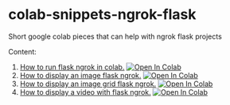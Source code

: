 # colab-snippets-ngrok-flask
Short google colab pieces that can help with ngrok flask projects

Content:
1. [How to run flask ngrok in colab.](https://github.com/ZackPashkin/colab-snippets-ngrok-flask/blob/main/How_to_run_flask_ngrok_in_colab.ipynb)
[![Open In Colab](https://colab.research.google.com/assets/colab-badge.svg)](https://colab.research.google.com/drive/1WntoHld8FBY7hvd1LNUF4rgAIhB4L-dD#scrollTo=2C0WLnwfe_7P)
3. [How to display an image flask ngrok.](https://github.com/ZackPashkin/colab-snippets-ngrok-flask/blob/main/How_to_display_image_flask_ngrok.ipynb)
[![Open In Colab](https://colab.research.google.com/assets/colab-badge.svg)](https://colab.research.google.com/drive/1WntoHld8FBY7hvd1LNUF4rgAIhB4L-dD#scrollTo=2C0WLnwfe_7P)
5. [How to display an image grid flask ngrok.](https://github.com/ZackPashkin/colab-snippets-ngrok-flask/blob/main/How_to_display_an_image_grid_flask_ngrok.ipynb)
[![Open In Colab](https://colab.research.google.com/assets/colab-badge.svg)](https://colab.research.google.com/drive/1WntoHld8FBY7hvd1LNUF4rgAIhB4L-dD#scrollTo=2C0WLnwfe_7P)
7. [How to display a video with flask ngrok.](https://github.com/ZackPashkin/colab-snippets-ngrok-flask/blob/main/How_to_display_a_video_with_flask_ngrok.ipynb)
[![Open In Colab](https://colab.research.google.com/assets/colab-badge.svg)](https://colab.research.google.com/drive/1WntoHld8FBY7hvd1LNUF4rgAIhB4L-dD#scrollTo=2C0WLnwfe_7P)

